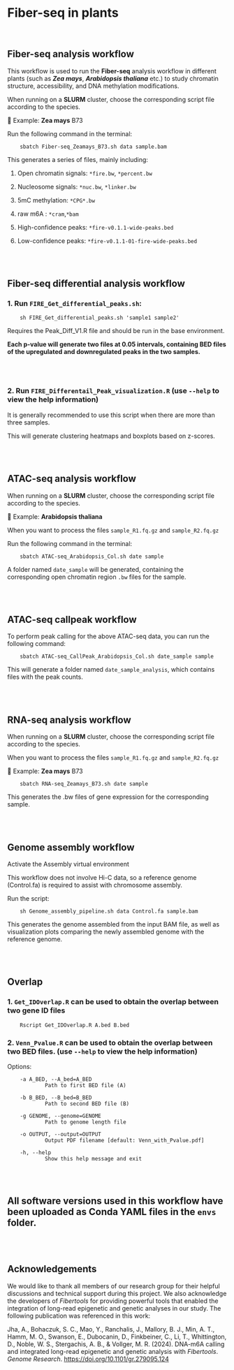 # Fiber-seq in plants

<br>

## Fiber-seq analysis workflow

This workflow is used to run the **Fiber-seq** analysis workflow in different plants (such as ***Zea mays***, ***Arabidopsis thaliana*** etc.) to study chromatin structure, accessibility, and DNA methylation modifications.  

When running on a **SLURM** cluster, choose the corresponding script file according to the species.

🔹 Example: **Zea mays** B73 

Run the following command in the terminal:

        sbatch Fiber-seq_Zeamays_B73.sh data sample.bam

This generates a series of files, mainly including:

1. Open chromatin signals: `*fire.bw`, `*percent.bw`

2. Nucleosome signals: `*nuc.bw`, `*linker.bw`

3. 5mC methylation: `*CPG*.bw`

4. raw m6A : `*cram`,`*bam`

5. High-confidence peaks: `*fire-v0.1.1-wide-peaks.bed`
   
6. Low-confidence peaks: `*fire-v0.1.1-01-fire-wide-peaks.bed`

<br>
<br>

## Fiber-seq differential analysis workflow

### 1. Run `FIRE_Get_differential_peaks.sh`:
   

        sh FIRE_Get_differential_peaks.sh 'sample1 sample2' 
         

  Requires the Peak_Diff_V1.R file and should be run in the base environment.

  **Each p-value will generate two files at 0.05 intervals, containing BED files of the upregulated and downregulated peaks in the two samples.**

<br>
<br>

### 2. Run `FIRE_Differentail_Peak_visualization.R` (use `--help` to view the help information)  

It is generally recommended to use this script when there are more than three samples.

This will generate clustering heatmaps and boxplots based on z-scores.

<br>
<br>

## ATAC-seq analysis workflow

When running on a **SLURM** cluster, choose the corresponding script file according to the species.

🔹 Example: **Arabidopsis thaliana**

When you want to process the files `sample_R1.fq.gz` and `sample_R2.fq.gz`

Run the following command in the terminal:
    
        sbatch ATAC-seq_Arabidopsis_Col.sh date sample

A folder named `date_sample` will be generated, containing the corresponding open chromatin region `.bw` files for the sample.

<br>
<br>

## ATAC-seq callpeak workflow

To perform peak calling for the above ATAC-seq data, you can run the following command:

        sbatch ATAC-seq_CallPeak_Arabidopsis_Col.sh date_sample sample
        
This will generate a folder named `date_sample_analysis`, which contains files with the peak counts.

<br>
<br>

## RNA-seq analysis workflow

When running on a **SLURM** cluster, choose the corresponding script file according to the species.

When you want to process the files `sample_R1.fq.gz` and `sample_R2.fq.gz`

🔹 Example: **Zea mays** B73 
    
        sbatch RNA-seq_Zeamays_B73.sh date sample

This generates the .bw files of gene expression for the corresponding sample.

<br>
<br>

## Genome assembly workflow

Activate the Assembly virtual environment

This workflow does not involve Hi-C data, so a reference genome (Control.fa) is required to assist with chromosome assembly.

Run the script:

        sh Genome_assembly_pipeline.sh data Control.fa sample.bam 

This generates the genome assembled from the input BAM file, as well as visualization plots comparing the newly assembled genome with the reference genome.

<br>
<br>

## Overlap

### 1. `Get_IDOverlap.R` can be used to obtain the overlap between two gene ID files

        Rscript Get_IDOverlap.R A.bed B.bed

        
### 2. `Venn_Pvalue.R` can be used to obtain the overlap between two BED files. (use `--help` to view the help information)

Options:

        -a A_BED, --A_bed=A_BED
                Path to first BED file (A)

        -b B_BED, --B_bed=B_BED
                Path to second BED file (B)

        -g GENOME, --genome=GENOME
                Path to genome length file

        -o OUTPUT, --output=OUTPUT
                Output PDF filename [default: Venn_with_Pvalue.pdf]

        -h, --help
                Show this help message and exit

<br>
<br>

## All software versions used in this workflow have been uploaded as Conda YAML files in the `envs` folder.

<br>
<br>

## Acknowledgements

We would like to thank all members of our research group for their helpful discussions and technical support during this project. We also acknowledge the developers of *Fibertools* for providing powerful tools that enabled the integration of long-read epigenetic and genetic analyses in our study. The following publication was referenced in this work:

Jha, A., Bohaczuk, S. C., Mao, Y., Ranchalis, J., Mallory, B. J., Min, A. T., Hamm, M. O., Swanson, E., Dubocanin, D., Finkbeiner, C., Li, T., Whittington, D., Noble, W. S., Stergachis, A. B., & Vollger, M. R. (2024). DNA-m6A calling and integrated long-read epigenetic and genetic analysis with *Fibertools*. *Genome Research*. https://doi.org/10.1101/gr.279095.124






